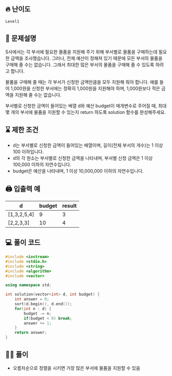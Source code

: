 ## 🔥 난이도
`Level1`

## 📝 문제설명
S사에서는 각 부서에 필요한 물품을 지원해 주기 위해 부서별로 물품을 구매하는데 필요한 금액을 조사했습니다. 그러나, 전체 예산이 정해져 있기 때문에 모든 부서의 물품을 구매해 줄 수는 없습니다. 그래서 최대한 많은 부서의 물품을 구매해 줄 수 있도록 하려고 합니다.   
   
물품을 구매해 줄 때는 각 부서가 신청한 금액만큼을 모두 지원해 줘야 합니다. 예를 들어 1,000원을 신청한 부서에는 정확히 1,000원을 지원해야 하며, 1,000원보다 적은 금액을 지원해 줄 수는 없습니다.   
   
부서별로 신청한 금액이 들어있는 배열 d와 예산 budget이 매개변수로 주어질 때, 최대 몇 개의 부서에 물품을 지원할 수 있는지 return 하도록 solution 함수를 완성해주세요.

## ⌛️ 제한 조건
- d는 부서별로 신청한 금액이 들어있는 배열이며, 길이(전체 부서의 개수)는 1 이상 100 이하입니다.
- d의 각 원소는 부서별로 신청한 금액을 나타내며, 부서별 신청 금액은 1 이상 100,000 이하의 자연수입니다.
- budget은 예산을 나타내며, 1 이상 10,000,000 이하의 자연수입니다.

## 🖨  입출력 예
d|budget|result
--|--|--
[1,3,2,5,4]|9|3
[2,2,3,3]|10|4



## 💻 풀이 코드
```cpp
#include <iostream>
#include <stdio.h>
#include <string>
#include <algorithm>
#include <vector>

using namespace std;

int solution(vector<int> d, int budget) {
    int answer = 0;
    sort(d.begin(), d.end());
    for(int n : d) {
        budget -= n;
        if(budget < 0) break;
        answer += 1;
    }
    return answer;
}
```

## ✍🏻 풀이
- 오름차순으로 정렬을 시키면 가장 많은 부서에 물품을 지원할 수 있음